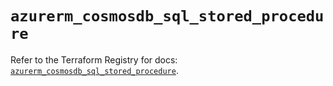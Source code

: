 # `azurerm_cosmosdb_sql_stored_procedure`

Refer to the Terraform Registry for docs: [`azurerm_cosmosdb_sql_stored_procedure`](https://registry.terraform.io/providers/hashicorp/azurerm/4.8.0/docs/resources/cosmosdb_sql_stored_procedure).
